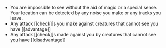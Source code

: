 - You are impossible to see without the aid of magic or a special sense. Your location can be detected by any noise you make or any tracks you leave.
- Any attack [[check]]s you make against creatures that cannot see you have [[advantage]]
- Any attack [[check]]s made against you by creatures that cannot see you have [[disadvantage]]
